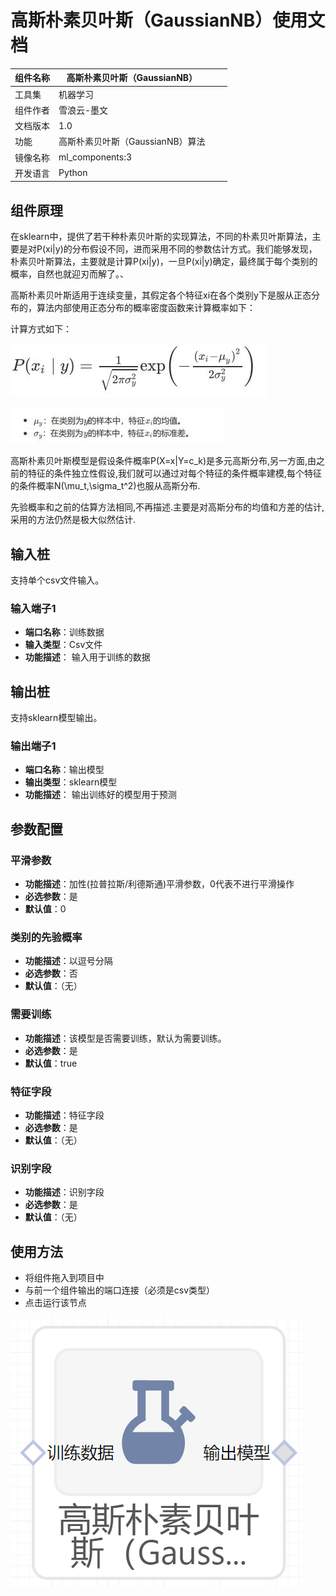 # 高斯朴素贝叶斯（GaussianNB）使用文档
| 组件名称 |高斯朴素贝叶斯（GaussianNB）|  |  |
| --- | --- | --- | --- |
| 工具集 | 机器学习 |  |  |
| 组件作者 | 雪浪云-墨文 |  |  |
| 文档版本 | 1.0 |  |  |
| 功能 | 高斯朴素贝叶斯（GaussianNB）算法|  |  |
| 镜像名称 | ml_components:3 |  |  |
| 开发语言 | Python |  |  |

## 组件原理

在sklearn中，提供了若干种朴素贝叶斯的实现算法，不同的朴素贝叶斯算法，主要是对P(xi|y)的分布假设不同，进而采用不同的参数估计方式。我们能够发现，朴素贝叶斯算法，主要就是计算P(xi|y)，一旦P(xi|y)确定，最终属于每个类别的概率，自然也就迎刃而解了。、

高斯朴素贝叶斯适用于连续变量，其假定各个特征xi在各个类别y下是服从正态分布的，算法内部使用正态分布的概率密度函数来计算概率如下：

计算方式如下：

![](./img/高斯朴素贝叶斯1.png)

![](./img/高斯朴素贝叶斯2.png)

高斯朴素贝叶斯模型是假设条件概率P(X=x|Y=c_k)是多元高斯分布,另一方面,由之前的特征的条件独立性假设,我们就可以通过对每个特征的条件概率建模,每个特征的条件概率N(\mu_t,\sigma_t^2)也服从高斯分布.

先验概率和之前的估算方法相同,不再描述.主要是对高斯分布的均值和方差的估计,采用的方法仍然是极大似然估计.
## 输入桩
支持单个csv文件输入。
### 输入端子1

- **端口名称**：训练数据
- **输入类型**：Csv文件
- **功能描述**： 输入用于训练的数据
## 输出桩
支持sklearn模型输出。
### 输出端子1

- **端口名称**：输出模型
- **输出类型**：sklearn模型
- **功能描述**： 输出训练好的模型用于预测
## 参数配置
### 平滑参数

- **功能描述**：加性(拉普拉斯/利德斯通)平滑参数，0代表不进行平滑操作
- **必选参数**：是
- **默认值**：0
### 类别的先验概率

- **功能描述**：以逗号分隔
- **必选参数**：否
- **默认值**：（无）
### 需要训练

- **功能描述**：该模型是否需要训练，默认为需要训练。
- **必选参数**：是
- **默认值**：true
### 特征字段

- **功能描述**：特征字段
- **必选参数**：是
- **默认值**：（无）
### 识别字段

- **功能描述**：识别字段
- **必选参数**：是
- **默认值**：（无）
## 使用方法
- 将组件拖入到项目中
- 与前一个组件输出的端口连接（必须是csv类型）
- 点击运行该节点


![](./img/高斯朴素贝叶斯3.png)



